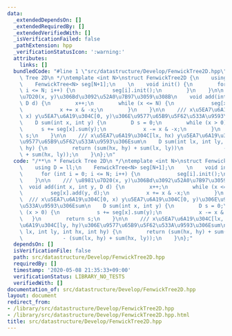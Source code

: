 ```yaml
---
data:
  _extendedDependsOn: []
  _extendedRequiredBy: []
  _extendedVerifiedWith: []
  _isVerificationFailed: false
  _pathExtension: hpp
  _verificationStatusIcon: ':warning:'
  attributes:
    links: []
  bundledCode: "#line 1 \"src/datastructure/Develop/FenwickTree2D.hpp\"\n/**\n * Fenwick\
    \ Tree 2D\n */\ntemplate <int N>\nstruct FenwickTree2D {\n    using D = ll;\n\
    \    FenwickTree<N> seg[N+1];\n    \n    void init() {\n        for (int i = 0;\
    \ i <= N; i++) {\n            seg[i].init();\n        }\n    }\n\n    /// \u8981\
    \u7D20(x, y)\u306Bd\u3092\u52A0\u7B97\u3059\u308B\n    void add(int x, int y,\
    \ D d) {\n        x++;\n        while (x <= N) {\n            seg[x].add(y, d);\n\
    \            x += x & -x;\n        }\n    }\n\n    /// x\u5EA7\u6A19\u304C[0,\
    \ x) y\u5EA7\u6A19\u304C[0, y)\u306E\u9577\u65B9\u5F62\u533A\u9593\u306Esum\n\
    \    D sum(int x, int y) {\n        D s = 0;\n        while (x > 0) {\n      \
    \      s += seg[x].sum(y);\n            x -= x & -x;\n        }\n        return\
    \ s;\n    }\n\n    /// x\u5EA7\u6A19\u304C[lx, hx) y\u5EA7\u6A19\u304C[ly, hy)\u306E\
    \u9577\u65B9\u5F62\u533A\u9593\u306Esum\n    D sum(int lx, int ly, int hx, int\
    \ hy) {\n        return (sum(hx, hy) + sum(lx, ly))\n             - (sum(lx, hy)\
    \ + sum(hx, ly));\n    }\n};\n"
  code: "/**\n * Fenwick Tree 2D\n */\ntemplate <int N>\nstruct FenwickTree2D {\n\
    \    using D = ll;\n    FenwickTree<N> seg[N+1];\n    \n    void init() {\n  \
    \      for (int i = 0; i <= N; i++) {\n            seg[i].init();\n        }\n\
    \    }\n\n    /// \u8981\u7D20(x, y)\u306Bd\u3092\u52A0\u7B97\u3059\u308B\n  \
    \  void add(int x, int y, D d) {\n        x++;\n        while (x <= N) {\n   \
    \         seg[x].add(y, d);\n            x += x & -x;\n        }\n    }\n\n  \
    \  /// x\u5EA7\u6A19\u304C[0, x) y\u5EA7\u6A19\u304C[0, y)\u306E\u9577\u65B9\u5F62\
    \u533A\u9593\u306Esum\n    D sum(int x, int y) {\n        D s = 0;\n        while\
    \ (x > 0) {\n            s += seg[x].sum(y);\n            x -= x & -x;\n     \
    \   }\n        return s;\n    }\n\n    /// x\u5EA7\u6A19\u304C[lx, hx) y\u5EA7\
    \u6A19\u304C[ly, hy)\u306E\u9577\u65B9\u5F62\u533A\u9593\u306Esum\n    D sum(int\
    \ lx, int ly, int hx, int hy) {\n        return (sum(hx, hy) + sum(lx, ly))\n\
    \             - (sum(lx, hy) + sum(hx, ly));\n    }\n};"
  dependsOn: []
  isVerificationFile: false
  path: src/datastructure/Develop/FenwickTree2D.hpp
  requiredBy: []
  timestamp: '2020-05-08 21:35:33+09:00'
  verificationStatus: LIBRARY_NO_TESTS
  verifiedWith: []
documentation_of: src/datastructure/Develop/FenwickTree2D.hpp
layout: document
redirect_from:
- /library/src/datastructure/Develop/FenwickTree2D.hpp
- /library/src/datastructure/Develop/FenwickTree2D.hpp.html
title: src/datastructure/Develop/FenwickTree2D.hpp
---
```

